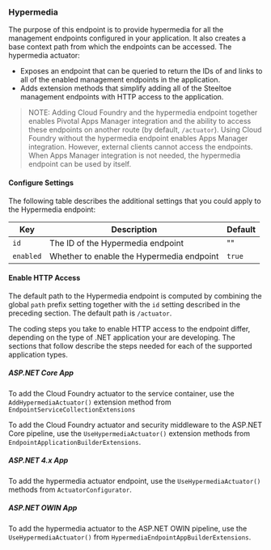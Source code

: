 ### Hypermedia

The purpose of this endpoint is to provide hypermedia for all the management endpoints configured in your application.
It also creates a base context path from which the endpoints can be accessed. The hypermedia actuator:

* Exposes an endpoint that can be queried to return the IDs of and links to all of the enabled management endpoints in the application.
* Adds extension methods that simplify adding all of the Steeltoe management endpoints with HTTP access to the application.

>NOTE: Adding Cloud Foundry and the hypermedia endpoint together enables Pivotal Apps Manager integration and the ability to access these endpoints on another route (by default, `/actuator`). Using Cloud Foundry without the hypermedia endpoint enables Apps Manager integration. However, external clients cannot access the endpoints. When Apps Manager integration is not needed, the hypermedia endpoint can be used by itself.

#### Configure Settings

The following table describes the additional settings that you could apply to the Hypermedia endpoint:

|Key|Description|Default|
|---|---|---|
|`id`|The ID of the Hypermedia endpoint|""|
|`enabled`|Whether to enable the Hypermedia endpoint|`true`|

#### Enable HTTP Access

The default path to the Hypermedia endpoint is computed by combining the global `path` prefix setting together with the `id` setting described in the preceding section. The default path is `/actuator`.

The coding steps you take to enable HTTP access to the endpoint differ, depending on the type of .NET application your are developing. The sections that follow describe the steps needed for each of the supported application types.

##### ASP.NET Core App

To add the Cloud Foundry actuator to the service container, use the `AddHypermediaActuator()` extension method from `EndpointServiceCollectionExtensions`

To add the Cloud Foundry actuator and security middleware to the ASP.NET Core pipeline, use the `UseHypermediaActuator()`  extension methods from `EndpointApplicationBuilderExtensions`.

##### ASP.NET 4.x App

To add the hypermedia actuator endpoint, use the `UseHypermediaActuator()` methods from `ActuatorConfigurator`.

##### ASP.NET OWIN App

To add the hypermedia actuator to the ASP.NET OWIN pipeline, use the `UseHypermediaActuator()` from `HypermediaEndpointAppBuilderExtensions`.
